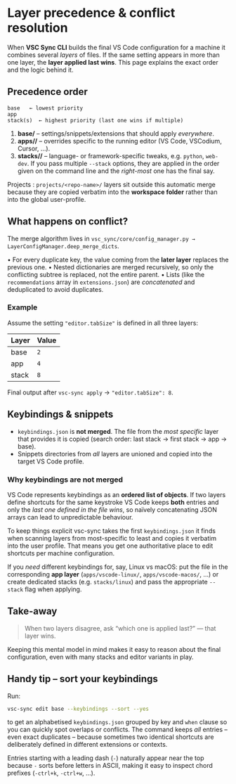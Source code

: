 # Layer precedence & conflict resolution

When **VSC Sync CLI** builds the final VS Code configuration for a machine it
combines several *layers* of files. If the same setting appears in more than
one layer, the **layer applied last wins**.  This page explains the exact order
and the logic behind it.

## Precedence order

```
base   ← lowest priority
app
stack(s)  ← highest priority (last one wins if multiple)
```

1. **base/** – settings/snippets/extensions that should apply *everywhere*.
2. **apps/<alias>/** – overrides specific to the running editor (VS Code,
   VSCodium, Cursor, …).
3. **stacks/<name>/** – language- or framework-specific tweaks, e.g. `python`,
   `web-dev`. If you pass multiple `--stack` options, they are applied in the
   order given on the command line and the *right-most* one has the final say.

Projects
:   `projects/<repo-name>/` layers sit outside this automatic merge because they
    are copied verbatim into the **workspace folder** rather than into the
    global user-profile.

## What happens on conflict?

The merge algorithm lives in
`vsc_sync/core/config_manager.py → LayerConfigManager.deep_merge_dicts`.

• For every duplicate key, the value coming from the **later layer** replaces
  the previous one. 
• Nested dictionaries are merged recursively, so only the conflicting subtree
  is replaced, not the entire parent.
• Lists (like the `recommendations` array in `extensions.json`) are
  *concatenated* and deduplicated to avoid duplicates.

### Example

Assume the setting `"editor.tabSize"` is defined in all three layers:

| Layer | Value |
|-------|-------|
| base  | `2`   |
| app   | `4`   |
| stack | `8`   |

Final output after `vsc-sync apply` → `"editor.tabSize": 8`.

## Keybindings & snippets

* `keybindings.json` is **not merged**. The file from the *most specific* layer
  that provides it is copied (search order: last stack → first stack → app →
  base).
* Snippets directories from *all* layers are unioned and copied into the
  target VS Code profile.

### Why keybindings are not merged

VS Code represents keybindings as an **ordered list of objects**. If two layers
define shortcuts for the same keystroke VS Code keeps **both** entries and only
the *last one defined in the file wins*, so naïvely concatenating JSON arrays
can lead to unpredictable behaviour.

To keep things explicit vsc-sync takes the first `keybindings.json` it finds
when scanning layers from most-specific to least and copies it verbatim into
the user profile.  That means you get one authoritative place to edit
shortcuts per machine configuration.

If you *need* different keybindings for, say, Linux vs macOS: put the file in
the corresponding **app layer** (`apps/vscode-linux/`, `apps/vscode-macos/`, …)
or create dedicated stacks (e.g. `stacks/linux`) and pass the appropriate
`--stack` flag when applying.

## Take-away

> When two layers disagree, ask “which one is applied last?” — that layer wins.

Keeping this mental model in mind makes it easy to reason about the final
configuration, even with many stacks and editor variants in play.

## Handy tip – sort your keybindings

Run:

```bash
vsc-sync edit base --keybindings --sort --yes
```

to get an alphabetised `keybindings.json` grouped by key and `when` clause so
you can quickly spot overlaps or conflicts.  The command keeps *all* entries –
even exact duplicates – because sometimes two identical shortcuts are
deliberately defined in different extensions or contexts.

Entries starting with a leading dash (`-`) naturally appear near the top
because `-` sorts before letters in ASCII, making it easy to inspect chord
prefixes (`-ctrl+k`, `-ctrl+w`, …).
